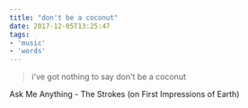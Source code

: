 ```yaml
---
title: "don't be a coconut"
date: 2017-12-05T13:25:47
tags:
- 'music'
- 'words'
---
```


> i've got nothing to say don't be a coconut

Ask Me Anything - The Strokes (on First Impressions of Earth)
